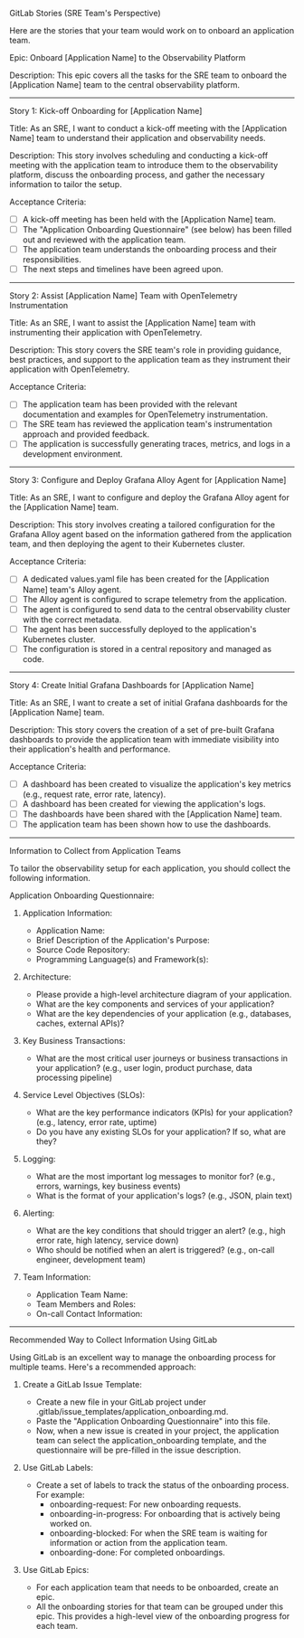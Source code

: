 GitLab Stories (SRE Team's Perspective)

  Here are the stories that your team would work on to onboard an application team.

  Epic: Onboard [Application Name] to the Observability Platform

  Description: This epic covers all the tasks for the SRE team to onboard the [Application Name] team to the central observability platform.

  ---

  Story 1: Kick-off Onboarding for [Application Name]

  Title: As an SRE, I want to conduct a kick-off meeting with the [Application Name] team to understand their application and observability needs.

  Description: This story involves scheduling and conducting a kick-off meeting with the application team to introduce them to the observability
  platform, discuss the onboarding process, and gather the necessary information to tailor the setup.

  Acceptance Criteria:

   * [ ] A kick-off meeting has been held with the [Application Name] team.
   * [ ] The "Application Onboarding Questionnaire" (see below) has been filled out and reviewed with the application team.
   * [ ] The application team understands the onboarding process and their responsibilities.
   * [ ] The next steps and timelines have been agreed upon.

  ---

  Story 2: Assist [Application Name] Team with OpenTelemetry Instrumentation

  Title: As an SRE, I want to assist the [Application Name] team with instrumenting their application with OpenTelemetry.

  Description: This story covers the SRE team's role in providing guidance, best practices, and support to the application team as they instrument
  their application with OpenTelemetry.

  Acceptance Criteria:

   * [ ] The application team has been provided with the relevant documentation and examples for OpenTelemetry instrumentation.
   * [ ] The SRE team has reviewed the application team's instrumentation approach and provided feedback.
   * [ ] The application is successfully generating traces, metrics, and logs in a development environment.

  ---

  Story 3: Configure and Deploy Grafana Alloy Agent for [Application Name]

  Title: As an SRE, I want to configure and deploy the Grafana Alloy agent for the [Application Name] team.

  Description: This story involves creating a tailored configuration for the Grafana Alloy agent based on the information gathered from the
  application team, and then deploying the agent to their Kubernetes cluster.

  Acceptance Criteria:

   * [ ] A dedicated values.yaml file has been created for the [Application Name] team's Alloy agent.
   * [ ] The Alloy agent is configured to scrape telemetry from the application.
   * [ ] The agent is configured to send data to the central observability cluster with the correct metadata.
   * [ ] The agent has been successfully deployed to the application's Kubernetes cluster.
   * [ ] The configuration is stored in a central repository and managed as code.

  ---

  Story 4: Create Initial Grafana Dashboards for [Application Name]

  Title: As an SRE, I want to create a set of initial Grafana dashboards for the [Application Name] team.

  Description: This story covers the creation of a set of pre-built Grafana dashboards to provide the application team with immediate visibility into
  their application's health and performance.

  Acceptance Criteria:

   * [ ] A dashboard has been created to visualize the application's key metrics (e.g., request rate, error rate, latency).
   * [ ] A dashboard has been created for viewing the application's logs.
   * [ ] The dashboards have been shared with the [Application Name] team.
   * [ ] The application team has been shown how to use the dashboards.

  ---

  Information to Collect from Application Teams

  To tailor the observability setup for each application, you should collect the following information.

  Application Onboarding Questionnaire:

   1. Application Information:
       * Application Name:
       * Brief Description of the Application's Purpose:
       * Source Code Repository:
       * Programming Language(s) and Framework(s):

   2. Architecture:
       * Please provide a high-level architecture diagram of your application.
       * What are the key components and services of your application?
       * What are the key dependencies of your application (e.g., databases, caches, external APIs)?

   3. Key Business Transactions:
       * What are the most critical user journeys or business transactions in your application? (e.g., user login, product purchase, data processing
         pipeline)

   4. Service Level Objectives (SLOs):
       * What are the key performance indicators (KPIs) for your application? (e.g., latency, error rate, uptime)
       * Do you have any existing SLOs for your application? If so, what are they?

   5. Logging:
       * What are the most important log messages to monitor for? (e.g., errors, warnings, key business events)
       * What is the format of your application's logs? (e.g., JSON, plain text)

   6. Alerting:
       * What are the key conditions that should trigger an alert? (e.g., high error rate, high latency, service down)
       * Who should be notified when an alert is triggered? (e.g., on-call engineer, development team)

   7. Team Information:
       * Application Team Name:
       * Team Members and Roles:
       * On-call Contact Information:

  ---

  Recommended Way to Collect Information Using GitLab

  Using GitLab is an excellent way to manage the onboarding process for multiple teams. Here's a recommended approach:

   1. Create a GitLab Issue Template:
       * Create a new file in your GitLab project under .gitlab/issue_templates/application_onboarding.md.
       * Paste the "Application Onboarding Questionnaire" into this file.
       * Now, when a new issue is created in your project, the application team can select the application_onboarding template, and the questionnaire
         will be pre-filled in the issue description.

   2. Use GitLab Labels:
       * Create a set of labels to track the status of the onboarding process. For example:
           * onboarding-request: For new onboarding requests.
           * onboarding-in-progress: For onboarding that is actively being worked on.
           * onboarding-blocked: For when the SRE team is waiting for information or action from the application team.
           * onboarding-done: For completed onboardings.

   3. Use GitLab Epics:
       * For each application team that needs to be onboarded, create an epic.
       * All the onboarding stories for that team can be grouped under this epic. This provides a high-level view of the onboarding progress for each
         team.
